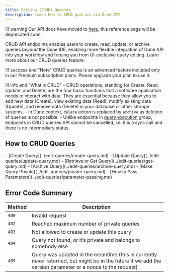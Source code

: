 ```yaml
---
title: Editing (CRUD) Queries
description: Learn how to CRUD queries via Dune API
---
```


!!! warning
    Our API docs have moved to [here](https://dune.mintlify.app/api-reference/overview/introduction), this reference page will be deprecated soon.

CRUD API endpoints enables users to create, read, update, or archive queries *beyond* the Dune IDE, enabling more flexible integration of Dune API into your workflow and freeing you from UI-exclusive query editing. Learn more about our CRUD queries feature:

!!! success end "Note" 
    CRUD queries is an advanced feature included only in our Premium subscription plans. Please upgrade your plan to use it.
    
!!! info end "What is CRUD"
    - CRUD operations, standing for Create, Read, Update, and Delete, are the four basic functions that a software application needs to interact with data. They are essential because they allow you to add new data (Create), view existing data (Read), modify existing data (Update), and remove data (Delete) in your database or other storage systems.
    - In Dune context, `delete` aciton is replaced by `archive` as deletion of queries is not possible.
    - Unlike endpoints in [query execution](../execute-queries/index.md) group, endpoints in CRUD queries API *cannot* be cancelled, i.e. it is a sync call and there is no intermediary status.


## How to CRUD Queries
<div class="cards grid" markdown>
- [Create Query](../edit-queries/create-query.md)
- [Update Query](../edit-queries/update-query.md)
- [Retrieve or Get Query](../edit-queries/get-query.md)
- [Archive Query](../edit-queries/archive-query.md)
- [Make Query Private](../edit-queries/private-query.md)
- [How to Pass Parameters](../edit-queries/parameter-passing.md)
</div>

## Error Code Summary
| Method      | Description                                                   |
| ----------- | ------------------------------------------------------------- |
| `400`       | Invalid request                                               |
| `402`       | Reached maximum number of private queries                     |
| `403`       | Not allowed to create or update this query                    |
| `404`       | Query not found, or it’s private and belongs to somebody else |
| `409`       | Query was updated in the meantime (this is currently never returned, but might be in the future if we add the version parameter or a nonce to the request) |